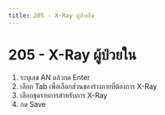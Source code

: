 ```yaml
---
title: 205 - X-Ray ผู้ป่วยใน
---
```

# 205 - X-Ray ผู้ป่วยใน
1. ระบุเลข AN  แล้วกด Enter
2. เลือก Tab เพื่อเลือกส่วนของร่างกายที่ต้องการ X-Ray
3. เลือกชุดรายการสำหรับการ X-Ray
4. กด Save